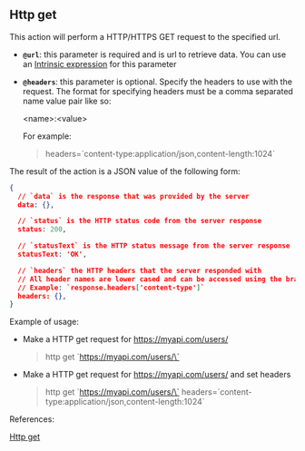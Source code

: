 ## Http get

This action will perform a HTTP/HTTPS GET request to the specified url.

- **`@url`**: this parameter is required and is url to retrieve data. You can use an [Intrinsic expression](intrinsic_expression.md) for this parameter
- **`@headers`**: this parameter is optional. Specify the headers to use with the request. The format for specifying headers must be a comma separated name value pair like so:
    
    \<name>:\<value>

    For example:

    > headers=\`content-type:application/json,content-length:1024`

The result of the action is a JSON value of the following form:

```json
{
  // `data` is the response that was provided by the server
  data: {},

  // `status` is the HTTP status code from the server response
  status: 200,

  // `statusText` is the HTTP status message from the server response
  statusText: 'OK',

  // `headers` the HTTP headers that the server responded with
  // All header names are lower cased and can be accessed using the bracket notation.
  // Example: `response.headers['content-type']`
  headers: {},
}
```

Example of usage:

- Make a HTTP get request for https://myapi.com/users/ 

    > http get \`https://myapi.com/users/\`

- Make a HTTP get request for https://myapi.com/users/ and set headers

    > http get \`https://myapi.com/users/\` headers=\`content-type:application/json,content-length:1024\`

References:

[Http get](https://github.com/DasAng/phobo-release/blob/master/docs/request_actions.md#http-get)